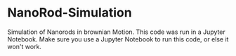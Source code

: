 # NanoRod-Simulation
Simulation of Nanorods in brownian Motion. 
This code was run in a Jupyter Notebook. Make sure you use a Jupyter Notebook to run this code, or else it won't work.
